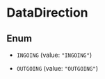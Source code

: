 

# DataDirection

## Enum


* `INGOING` (value: `"INGOING"`)

* `OUTGOING` (value: `"OUTGOING"`)



